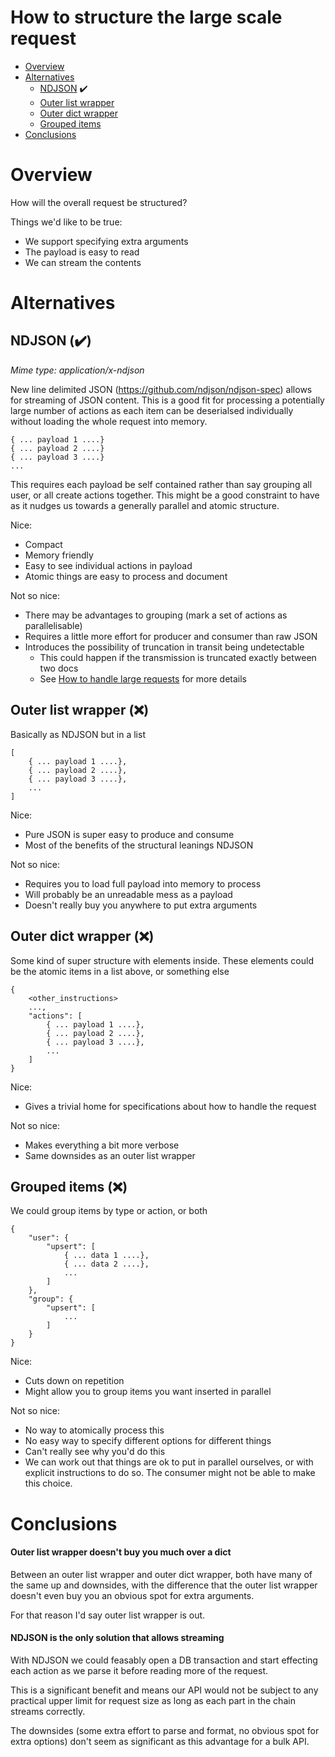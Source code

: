 # How to structure the large scale request

* [Overview](#overview)
* [Alternatives](#alternatives)
    * [NDJSON](#solution_1) ✔️
    * [Outer list wrapper](#solution_2)
    * [Outer dict wrapper](#solution_3)
    * [Grouped items](#solution_4)
* [Conclusions](#conclusions)


# <a name='overview'></a>Overview

How will the overall request be structured? 

Things we'd like to be true:

 * We support specifying extra arguments
 * The payload is easy to read
 * We can stream the contents

# <a name='alternatives'></a>Alternatives

## <a name='solution_1'></a>NDJSON (✔️)

_Mime type: application/x-ndjson_

New line delimited JSON (https://github.com/ndjson/ndjson-spec) allows for 
streaming of JSON content. This is a good fit for processing a potentially 
large number of actions as each item can be deserialsed individually without
loading the whole request into memory.

    { ... payload 1 ....}
    { ... payload 2 ....}
    { ... payload 3 ....}
    ...
    
This requires each payload be self contained rather than say grouping all user,
or all create actions together. This might be a good constraint to have as it
nudges us towards a generally parallel and atomic structure.

Nice:

 * Compact
 * Memory friendly
 * Easy to see individual actions in payload
 * Atomic things are easy to process and document

Not so nice:

 * There may be advantages to grouping (mark a set of actions as parallelisable)
 * Requires a little more effort for producer and consumer than raw JSON
 * Introduces the possibility of truncation in transit being undetectable
    * This could happen if the transmission is truncated exactly between two docs
    * See [How to handle large requests](request-limits-and-pagination.md) for more details
 
## <a name='solution_2'></a>Outer list wrapper (❌)

Basically as NDJSON but in a list

    [
        { ... payload 1 ....},
        { ... payload 2 ....},
        { ... payload 3 ....},
        ...
    ]
    
Nice:

 * Pure JSON is super easy to produce and consume
 * Most of the benefits of the structural leanings NDJSON
 
Not so nice:

 * Requires you to load full payload into memory to process
 * Will probably be an unreadable mess as a payload
 * Doesn't really buy you anywhere to put extra arguments
 
## <a name='solution_3'></a>Outer dict wrapper (❌)

Some kind of super structure with elements inside. These elements could be
the atomic items in a list above, or something else

    {
        <other_instructions> 
        ...,
        "actions": [
            { ... payload 1 ....},
            { ... payload 2 ....},
            { ... payload 3 ....},
            ...
        ]
    }
    
Nice:

 * Gives a trivial home for specifications about how to handle the request

Not so nice:

 * Makes everything a bit more verbose
 * Same downsides as an outer list wrapper
 
## <a name='solution_4'></a>Grouped items (❌)

We could group items by type or action, or both

    {
        "user": {
            "upsert": [
                { ... data 1 ....},
                { ... data 2 ....},
                ...
            ]
        },
        "group": {
            "upsert": [
                ...
            ]
        }
    }


Nice:

 * Cuts down on repetition
 * Might allow you to group items you want inserted in parallel
 
Not so nice:

 * No way to atomically process this
 * No easy way to specify different options for different things
 * Can't really see why you'd do this
 * We can work out that things are ok to put in parallel ourselves, or with
   explicit instructions to do so. The consumer might not be able to make this
   choice.

# <a name='conclusions'></a>Conclusions

#### Outer list wrapper doesn't buy you much over a dict

Between an outer list wrapper and outer dict wrapper, both have many of the 
same up and downsides, with the difference that the outer list wrapper doesn't even
buy you an obvious spot for extra arguments.

For that reason I'd say outer list wrapper is out.

#### NDJSON is the only solution that allows streaming

With NDJSON we could feasably open a DB transaction and start effecting each
action as we parse it before reading more of the request.

This is a significant benefit and means our API would not be subject to any
practical upper limit for request size as long as each part in the chain streams
correctly.

The downsides (some extra effort to parse and format, no obvious spot for 
extra options) don't seem as significant as this advantage for a bulk API.